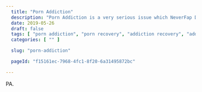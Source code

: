 ```yaml
---
  title: "Porn Addiction"
  description: "Porn Addiction is a very serious issue which NeverFap Deluxe aims to address through a comprehensive and proven process."
  date: 2019-05-26
  draft: false
  tags: [ "porn addiction", "porn recovery", "addiction recovery", "addiction", "awareness", "nofap", "neverfap", "neverfap deluxe" ]
  categories: [ "" ]

  slug: "porn-addiction"

  pageId: "f15161ec-7968-4fc1-8f20-6a31495872bc"

---
```


PA.
